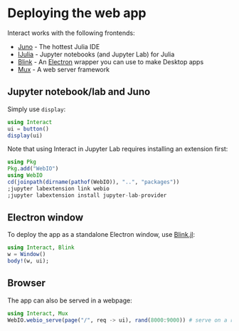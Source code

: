 # Deploying the web app

Interact works with the following frontends:

- [Juno](http://junolab.org) - The hottest Julia IDE
- [IJulia](https://github.com/JuliaLang/IJulia.jl) - Jupyter notebooks (and Jupyter Lab) for Julia
- [Blink](https://github.com/JunoLab/Blink.jl) - An [Electron](http://electron.atom.io/) wrapper you can use to make Desktop apps
- [Mux](https://github.com/JuliaWeb/Mux.jl) - A web server framework

## Jupyter notebook/lab and Juno

Simply use `display`:

```julia
using Interact
ui = button()
display(ui)
```

Note that using Interact in Jupyter Lab requires installing an extension first:

```julia
using Pkg
Pkg.add("WebIO")
using WebIO
cd(joinpath(dirname(pathof(WebIO)), "..", "packages"))
;jupyter labextension link webio
;jupyter labextension install jupyter-lab-provider
```

## Electron window

To deploy the app as a standalone Electron window, use [Blink.jl](https://github.com/JunoLab/Blink.jl):

```julia
using Interact, Blink
w = Window()
body!(w, ui);
```

## Browser

The app can also be served in a webpage:

```julia
using Interact, Mux
WebIO.webio_serve(page("/", req -> ui), rand(8000:9000)) # serve on a random port
```
